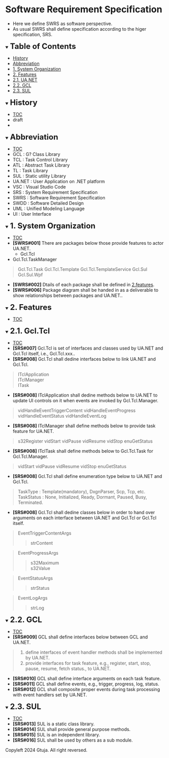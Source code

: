 # Software Requirement Specification
- Here we define SWRS as software perspective.
- As usual SWRS shall define specification according to the higer specification, SRS.

<div id="toc"></div>
<details open>
<summary><font size="5"><b>Table of Contents</b></font></summary>

- [History](#history)
- [Abbreviation](#abbreviation)
- [1. System Organization](#1_system_organization)
- [2. Features](#2_features)
- [2.1. UA.NET](#2_1_ua_net)
- [2.2. GCL](#2_2_gcl)
- [2.3. SUL](#2_3_sul)

</details>

<div id="history"></div>
<details open>
<summary><font size="5"><b>History</b></font></summary> 

- [TOC](#toc)
- draft
- 
</details>

<div id="abbreviation"></div>
<details open>
<summary><font size="5"><b>Abbreviation</b></font></summary>

- [TOC](#toc)
- GCL : G? Class Library
- TCL : Task Control Library
- ATL : Abstract Task Library
- TL : Task Library
- SUL : Static utility Library
- UA.NET : User Application on .NET platform
- VSC : Visual Studio Code
- SRS : System Requirement Specification
- SWRS : Software Requirement Specification
- SWDD : Software Detailed Design
- UML : Unified Modeling Language
- UI : User Interface
</details>


<div id="1_system_organization"></div>
<details open>
<summary><font size="5"><b>1. System Organization</b></font></summary>

- [TOC](#toc)
- **[SWRS#001]** There are packages below those provide features to actor UA.NET.
  - Gcl.Tcl
 - Gcl.Tcl.TaskManager
> Gcl.Tcl.Task
> Gcl.Tcl.Template
> Gcl.Tcl.TemplateService
> Gcl.Sul
> Gcl.Sul.Wpf
- **[SWRS#002]** Dtails of each package shall be defined in [2.features](#2_features).
- **[SWRS#006]** Package diagram shall be handed in as a deliverable to show relationships between packages and UA.NET..
</details>

<div id="2_features"></div>
<details open>
<summary><font size="5"><b>2. Features</b></font></summary>

- [TOC](#toc)
<div id="2_1_gcl_tcl"></div>
<details open>
<summary><font size="5"><b>2.1. Gcl.Tcl</b></font></summary>

- [TOC](#toc)
- **[SRS#007]** Gcl.Tcl is set of interfaces and classes used by UA.NET and Gcl.Tcl itself, i.e., Gcl.Tcl.xxx..
- **[SRS#008]** Gcl.Tcl shall dedine interfaces below to link UA.NET and Gcl.Tcl.

> ITclApplication<br>
> ITclManager<br>
> ITask<br>

- **[SRS#008]** ITclApplication shall dedine methods below to UA.NET to update UI controls on it when events are invoked by Gcl.Tcl.Manager.
> vidHandleEventTriggerContent
> vidHandleEventProgress
> vidHandleEventStatus
> vidHandleEventLog
- **[SRS#008]** ITclManager shall define methods below to provide task feature for UA.NET.
> s32Register
> vidStart
> vidPause
> vidResume
> vidStop
> enuGetStatus
- **[SRS#008]** ITclTask shall define methods below to Gcl.Tcl.Task for Gcl.Tcl.Manager.
> vidStart
> vidPause
> vidResume
> vidStop
> enuGetStatus
- **[SRS#008]** Gcl.Tcl shall define enumeration type below to UA.NET and Gcl.Tcl.
> TaskType : Template(mandatory), DxgnParser, Scp, Tcp, etc.
> TaskStatus : None, Initialized, Ready, Dormant, Paused, Busy, Terminated.
- **[SRS#008]** Gcl.Tcl shall dedine classes below in order to hand over arguments on each interface between UA.NET and Gcl.Tcl or Gcl.Tcl itself.
> EventTriggerContentArgs<br>
>> strContent<br>

> EventProgressArgs<br>
>> s32Maximum<br>
>> s32Value<br>

> EventStatusArgs<br>
>> strStatus<br>

> EventLogArgs<br>
>> strLog<br>

</details>

<div id="2_2_gcl"></div>
<details open>
<summary><font size="5"><b>2.2. GCL</b></font></summary>

- [TOC](#toc)
- **[SRS#009]** GCL shall define interfaces below between GCL and UA.NET.
> 1. define interfaces of event handler methods shall be implemented by UA.NET.
> 2. provide interfaces for task feature, e.g., register, start, stop, pause, resume, fetch status., to UA.NET.
- **[SRS#010]** GCL shall define interface arguments on each task feature.
- **[SRS#011]** GCL shall define events, e.g., trigger, progress, log, status.
- **[SRS#012]** GCL shall composite proper events during task processing with event handlers set by UA.NET.  
</details>

<div id="2_3_sul"></div>
<details open>
<summary><font size="5"><b>2.3. SUL</b></font></summary>

- [TOC](#toc)
- **[SRS#013]** SUL is a static class library.
- **[SRS#014]** SUL shall provide general purpose methods.
- **[SRS#015]** SUL is an independent library.
- **[SRS#016]** SUL shall be used by others as a sub module.
</details>
</details>


Copyleft 2024 Gtuja. All right reversed.